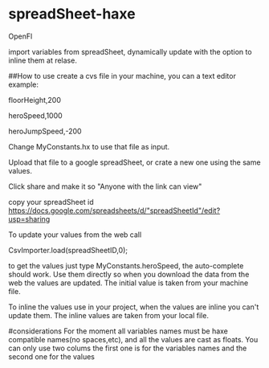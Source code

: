 # spreadSheet-haxe
OpenFl

import variables from spreadSheet, dynamically update with the option to inline them at relase.

##How to use
create  a cvs file in your machine, you can a text editor 
example:

floorHeight,200

heroSpeed,1000

heroJumpSpeed,-200

Change MyConstants.hx to use that file as input.

Upload that file to a google spreadSheet, or crate a new one using the same values.

Click share and make it so "Anyone with the link can view"


copy your spreadSheet id 
https://docs.google.com/spreadsheets/d/"spreadSheetId"/edit?usp=sharing

To update your values from the web call 

CsvImporter.load(spreadSheetID,0);


to get the values just type MyConstants.heroSpeed, the auto-complete should work. Use them directly so when you download the data from the web the values are updated. The initial value is taken from your machine file.

To inline the values use <haxedef name="INLINE_VARIABLES"/> in your project, when the values are inline you can't update them. The inline values are taken from your local file.

#considerations
For the moment all variables names must be haxe compatible names(no spaces,etc), and all the values are cast as floats. You can only use two colums the first one is for the variables names and the second one for the values

